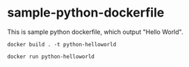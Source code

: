 # sample-python-dockerfile
This is sample python dockerfile, which output "Hello World".

```
docker build . -t python-helloworld
```

```
docker run python-helloworld
```
